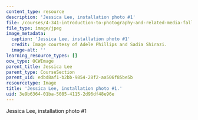 ```yaml
---
content_type: resource
description: 'Jessica Lee, installation photo #1'
file: /courses/4-341-introduction-to-photography-and-related-media-fall-2007/3e9b636401ba508541152d96df48e96e_lee4.jpg
file_type: image/jpeg
image_metadata:
  caption: 'Jessica Lee, installation photo #1'
  credit: Image courtesy of Adele Phillips and Sadia Shirazi.
  image-alt: ''
learning_resource_types: []
ocw_type: OCWImage
parent_title: Jessica Lee
parent_type: CourseSection
parent_uid: edbd8af1-b2bb-9854-28f2-aa506f85be5b
resourcetype: Image
title: 'Jessica Lee, installation photo #1.'
uid: 3e9b6364-01ba-5085-4115-2d96df48e96e
---
```

Jessica Lee, installation photo #1

